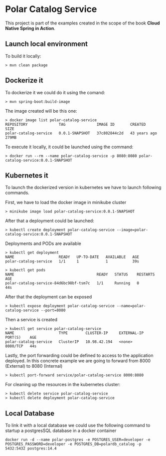 # Polar Catalog Service

This project is part of the examples created in the scope of the book **Cloud Native Spring in Action**.

## Launch local environment

To build it locally:

```shell
> mvn clean package
```

## Dockerize it

To dockerize it we could do it using the comand:

```shell
> mvn spring-boot:build-image 
```

The image created will be this one:

```shell
> docker image list polar-catalog-service
REPOSITORY              TAG              IMAGE ID       CREATED        SIZE
polar-catalog-service   0.0.1-SNAPSHOT   37c802844c2d   43 years ago   279MB
```

To execute it locally, it could be launched using the command:

```shell
> docker run --rm --name polar-catalog-service -p 8080:8080 polar-catalog-service:0.0.1-SNAPSHOT
```

## Kubernetes it

To launch the dockerized version in kubernetes we have to launch following commands.

First, we have to load the docker image in minikube cluster

```shell
> minikube image load polar-catalog-service:0.0.1-SNAPSHOT
```

After that a deployment could be launched:

```shell
> kubectl create deployment polar-catalog-service --image=polar-catalog-service:0.0.1-SNAPSHOT
```

Deployments and PODs are available

```shell
> kubectl get deployment
NAME                    READY   UP-TO-DATE   AVAILABLE   AGE
polar-catalog-service   1/1     1            1           39s

> kubectl get pods
NAME                                     READY   STATUS    RESTARTS   AGE
polar-catalog-service-84d6bc98bf-tsm7c   1/1     Running   0          44s
```

After that the deployment can be exposed

```shell
> kubectl expose deployment polar-catalog-service --name=polar-catalog-service --port=8080
```

Then a service is created

```shell
> kubectl get service polar-catalog-service
NAME                    TYPE        CLUSTER-IP     EXTERNAL-IP   PORT(S)    AGE
polar-catalog-service   ClusterIP   10.98.42.194   <none>        8080/TCP   44s
```

Lastly, the port forwarding could be defined to access to the application deployed. In this concrete example we are going to forward from 8000 (External)
to 8080 (Internal)

```shell
> kubectl port-forward service/polar-catalog-service 8000:8080
```

For cleaning up the resources in the kubernetes cluster:

```shell
> kubectl delete service polar-catalog-service
> kubectl delete deployment polar-catalog-service
```

## Local Database

To link it with a local database we could use the following command to startup a postgresSQL database in a docker container

```shell
docker run -d --name polar-postgres -e POSTGRES_USER=developer -e POSTGRES_PASSWORD=developer -e POSTGRES_DB=polardb_catalog -p 5432:5432 postgres:14.4
```